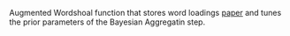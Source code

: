 Augmented Wordshoal function that stores word loadings [paper](http://benjaminlauderdale.net/files/papers/2016LauderdaleHerzogPA.pdf) and tunes the prior parameters of the Bayesian Aggregatin step.
